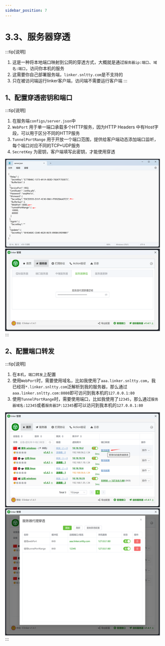```yaml
---
sidebar_position: 7
---
```


# 3.3、服务器穿透

:::tip[说明]

1. 这是一种将本地端口映射到公网的穿透方式，大概就是通过`服务器ip:端口`、`域名:端口`，访问你本机的服务
2. 这需要你自己部署服务端，`linker.snltty.com`是不支持的
3. 只在被访问端运行linker客户端，访问端不需要运行客户端
:::

## 1、配置穿透密钥和端口
:::tip[说明]
1. 在服务端`configs/server.json`中
2. `WebPort` 用于单一端口承载多个HTTP服务，因为HTTP Headers 中有Host字段，可以用于区分不同的HTTP服务
3. `TunnelPortRange` 用于开放一个端口范围，提供给客户端动态添加端口监听，每个端口对应不同的TCP+UDP服务
4. `SecretKey` 为密钥，客户端填写此密钥，才能使用穿透

![Docusaurus Plushie](./img/sforward1.png)
![Docusaurus Plushie](./img/sforward2.png)
:::

## 2、配置端口转发
:::tip[说明]
1. 在`本机`，`端口转发`上配置
2. 使用`WebPort`时，需要使用域名，比如我使用了`aaa.linker.snltty.com`，我已经将`*.linker.snltty.com`泛解析到我的服务器，那么通过`aaa.linker.snltty.com:8080`即可访问到我本机的`127.0.0.1:80`
3. 使用`TunnelPortRange`时，需要使用端口，比如我使用了`12345`，那么通过`服务器域名:12345`或者`服务器IP:12345`都可以访问到我本机的`127.0.0.1:80`

![Docusaurus Plushie](./img/sforward3.png)
![Docusaurus Plushie](./img/sforward4.png)
:::